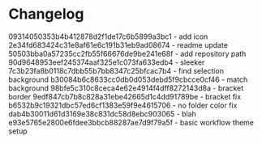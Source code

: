 # Changelog 
09314050353b4b412878d2f1de17c6b5899a3bc1 - add icon
2e34fd683424c31e8af61e6c191b31eb9ad08674 - readme update
50503bba0a57235cc2fb55f66676de9be241e68f - add repository path
90d9648953eef245374aaf325e1c073fa633edb4 - sleeker
7c3b23fa8b0118c7dbb55b7bb8347c25bfcac7b4 - find selection background
b30084b6c8633cc0db0d053debd5f9cbcce0cf46 - match background
98bfe5c310c8ceca4e62e4914f4dff8272143d8a - bracket border
9edf847cb7b8c828a31ebe42665d1c4dd91789be - bracket fix
b6532b9c19321dbc57ed6cf1383e59f9e4615706 - no folder color fix
dab4b30011d61d3169e38c831dc58d8ebc903065 - blah
e93e5765e2800e6fdee3bbcb88287ae7d9f79a5f - basic workflow theme setup

